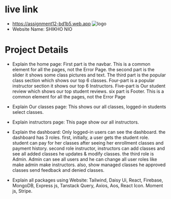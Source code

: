 # live link
* https://assignment12-bd1b5.web.app
![logo](https://i.ibb.co/M78w8pL/logo.png)
* Website Name: SHIKHO NIO
# Project Details
* Explain the home page: First part is the navbar. This is a common element for all the pages, not the Error Page. the second part is the slider it shows some class pictures and text. The third part is the popular class section which shows our top 6 classes. Four-part is a popular instructor section it shows our top 6 Instructors. Five-part is Our student review which shows our top student reviews. six part is Footer. This is a common element for all the pages, not the Error Page


* Explain Our classes page: This shows our all classes, logged-in students select classes.

* Explain instructors page: This page show our all instructors.

* Explain the dashboard: Only logged-in users can see the dashboard. the dashboard has 3 roles. first, initially, a user gets the student role. student can pay for her classes after seeing her enrollment classes and payment history. second role instructor, instructors can add classes and see all added classes he updates & modify classes. the third role is Admin. Admin can see all users and he can change all user roles like make admin make instructors. also, show managed classes he approved classes send feedback and denied classes.

* Explain all packages using Website: Tailwind, Daisy Ui, React, Firebase, MongoDB, Express js, Tanstack Query, Axios, Aos, React Icon. Moment js, Stripe.